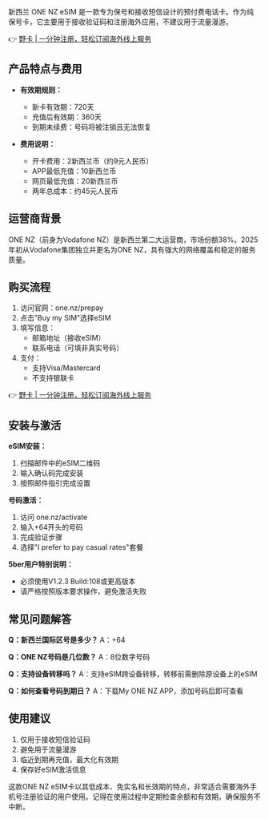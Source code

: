 新西兰 ONE NZ eSIM 是一款专为保号和接收短信设计的预付费电话卡。作为纯保号卡，它主要用于接收验证码和注册海外应用，不建议用于流量漫游。

👉 [野卡 | 一分钟注册，轻松订阅海外线上服务](https://bit.ly/bewildcard)

## **产品特点与费用**

- **有效期规则：**
  * 新卡有效期：720天
  * 充值后有效期：360天
  * 到期未续费：号码将被注销且无法恢复

- **费用说明：**
  * 开卡费用：2新西兰币（约9元人民币）
  * APP最低充值：10新西兰币
  * 网页最低充值：20新西兰币
  * 两年总成本：约45元人民币

## **运营商背景**

ONE NZ（前身为Vodafone NZ）是新西兰第二大运营商，市场份额38%。2025年初从Vodafone集团独立并更名为ONE NZ，具有强大的网络覆盖和稳定的服务质量。

## **购买流程**

1. 访问官网：one.nz/prepay
2. 点击"Buy my SIM"选择eSIM
3. 填写信息：
   - 邮箱地址（接收eSIM）
   - 联系电话（可填非真实号码）
4. 支付：
   - 支持Visa/Mastercard
   - 不支持银联卡

👉 [野卡 | 一分钟注册，轻松订阅海外线上服务](https://bit.ly/bewildcard)

## **安装与激活**

**eSIM安装：**
1. 扫描邮件中的eSIM二维码
2. 输入确认码完成安装
3. 按照邮件指引完成设置

**号码激活：**
1. 访问 one.nz/activate
2. 输入+64开头的号码
3. 完成验证步骤
4. 选择"I prefer to pay casual rates"套餐

**5ber用户特别说明：**
- 必须使用V1.2.3 Build:108或更高版本
- 请严格按照版本要求操作，避免激活失败

## **常见问题解答**

**Q：新西兰国际区号是多少？**
A：+64

**Q：ONE NZ号码是几位数？**
A：8位数字号码

**Q：支持设备转移吗？**
A：支持eSIM跨设备转移，转移前需删除原设备上的eSIM

**Q：如何查看号码到期日？**
A：下载My ONE NZ APP，添加号码后即可查看

## **使用建议**

1. 仅用于接收短信验证码
2. 避免用于流量漫游
3. 临近到期再充值，最大化有效期
4. 保存好eSIM激活信息

这款ONE NZ eSIM卡以其低成本、免实名和长效期的特点，非常适合需要海外手机号注册验证的用户使用。记得在使用过程中定期检查余额和有效期，确保服务不中断。